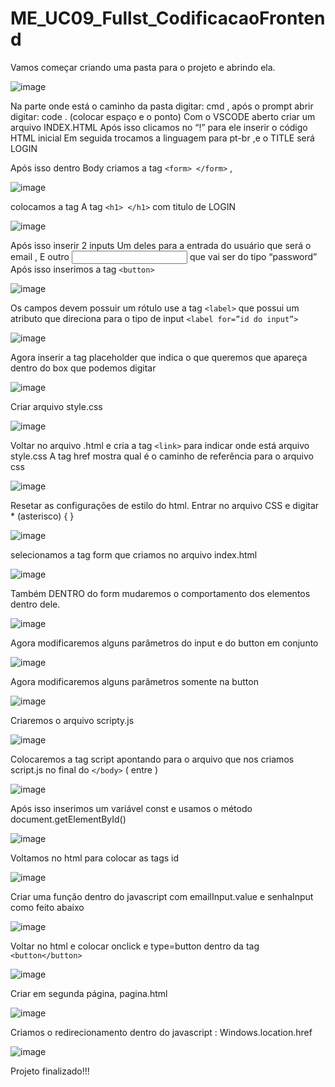 # ME_UC09_Fullst_CodificacaoFrontend


Vamos começar criando uma pasta para o projeto e abrindo ela.

![image](https://github.com/CTM-SENAI-134/ME_UC09_Fullst_CodificacaoFrontend/assets/144062335/50d5f1d6-0323-44af-a5f0-8014d8e4f212)


Na parte onde está o caminho da pasta digitar: cmd ,
após o prompt abrir digitar: code . (colocar espaço e o ponto)
Com o VSCODE aberto criar um arquivo INDEX.HTML 
Após isso clicamos no “!” para ele inserir o código HTML inicial
Em seguida trocamos a linguagem para pt-br ,e o TITLE será LOGIN

Após isso dentro Body criamos a tag ``<form> </form>`` ,

![image](https://github.com/CTM-SENAI-134/ME_UC09_Fullst_CodificacaoFrontend/assets/144062335/ff97d7cc-048a-45ef-a1e5-d69f04387e14)

colocamos a tag A tag ``<h1> </h1>`` com titulo de LOGIN

![image](https://github.com/CTM-SENAI-134/ME_UC09_Fullst_CodificacaoFrontend/assets/144062335/71460f93-9775-4a20-85f5-f8a8981fb511)

Após isso inserir 2 inputs
Um deles para a entrada do usuário que será o email ,
E outro <input> que vai ser do tipo “password” 
Após isso inserimos a tag ``<button>``

![image](https://github.com/CTM-SENAI-134/ME_UC09_Fullst_CodificacaoFrontend/assets/144062335/33e3c84d-7a63-4234-aa73-368699aaf0ee)

Os campos devem possuir um rótulo use a tag ``<label>``
que possui um atributo que direciona para o tipo de input ``<label for=”id do input”>``

![image](https://github.com/CTM-SENAI-134/ME_UC09_Fullst_CodificacaoFrontend/assets/144062335/44b5888e-3381-4490-9c0a-d27b866a5c06)

Agora inserir a tag placeholder que indica o que queremos que apareça dentro do box que podemos digitar

![image](https://github.com/CTM-SENAI-134/ME_UC09_Fullst_CodificacaoFrontend/assets/144062335/39c99745-3e03-4cad-8a4a-6f383a3a24f2)

Criar arquivo style.css 

![image](https://github.com/CTM-SENAI-134/ME_UC09_Fullst_CodificacaoFrontend/assets/144062335/eaf15f6a-359e-46fa-aad1-5e1ab4353586)


Voltar no arquivo .html e cria a tag ``<link>`` para indicar onde está arquivo style.css
A tag href mostra qual é o caminho de referência para o arquivo css

![image](https://github.com/CTM-SENAI-134/ME_UC09_Fullst_CodificacaoFrontend/assets/144062335/ad60a0ac-227f-4907-bead-afcb9b5e7c7a)

Resetar as configurações de estilo do html.
Entrar no arquivo CSS e digitar * (asterisco) { }

![image](https://github.com/CTM-SENAI-134/ME_UC09_Fullst_CodificacaoFrontend/assets/144062335/b5f7460b-3bd8-481f-8872-001a2b98f3dc)

selecionamos a tag form que criamos no arquivo index.html 

![image](https://github.com/CTM-SENAI-134/ME_UC09_Fullst_CodificacaoFrontend/assets/144062335/416a7247-c522-4e25-916d-985036879798)

Também DENTRO do form mudaremos o comportamento dos elementos dentro dele.

![image](https://github.com/CTM-SENAI-134/ME_UC09_Fullst_CodificacaoFrontend/assets/144062335/64fca345-dc42-4d5e-beb6-0d4b79f4ebb9)

Agora modificaremos alguns parâmetros do input e do button em conjunto

![image](https://github.com/CTM-SENAI-134/ME_UC09_Fullst_CodificacaoFrontend/assets/144062335/92bf24df-83f5-4b21-8261-640e177091ca)

Agora modificaremos alguns parâmetros somente na button

![image](https://github.com/CTM-SENAI-134/ME_UC09_Fullst_CodificacaoFrontend/assets/144062335/dc90a92a-fc2e-48ba-84f2-866ccb6c36de)

Criaremos o arquivo scripty.js

![image](https://github.com/CTM-SENAI-134/ME_UC09_Fullst_CodificacaoFrontend/assets/144062335/b46bbb27-963e-4e0d-926e-4712a064e50b)

Colocaremos a tag script apontando para o arquivo que nos criamos script.js no final do ``</body>`` ( entre )

![image](https://github.com/CTM-SENAI-134/ME_UC09_Fullst_CodificacaoFrontend/assets/144062335/52e7fa80-cb2b-49fb-a97d-affd29a0ffc6)

Após isso inserimos um variável const e usamos o método document.getElementById() 

![image](https://github.com/CTM-SENAI-134/ME_UC09_Fullst_CodificacaoFrontend/assets/144062335/43be4bf7-2d68-497b-bcd2-04d3edb6c56f)

Voltamos no html para colocar as tags id

![image](https://github.com/CTM-SENAI-134/ME_UC09_Fullst_CodificacaoFrontend/assets/144062335/251fda88-d511-4571-bd2d-3b47cd89f894)

Criar uma função dentro do javascript  com emailInput.value e senhaInput como feito abaixo

![image](https://github.com/CTM-SENAI-134/ME_UC09_Fullst_CodificacaoFrontend/assets/144062335/a94a66b1-db1c-429b-bb2f-d0d5af5a157c)

Voltar no html e colocar onclick e type=button dentro da tag ``<button</button>``

![image](https://github.com/CTM-SENAI-134/ME_UC09_Fullst_CodificacaoFrontend/assets/144062335/4a04ac72-e4e3-4b3d-b578-739b6b65070d)

Criar em segunda página, pagina.html

![image](https://github.com/CTM-SENAI-134/ME_UC09_Fullst_CodificacaoFrontend/assets/144062335/60d5f1fa-5331-44bb-b4be-ba584952f9cd)

Criamos o redirecionamento dentro do javascript : Windows.location.href 

![image](https://github.com/CTM-SENAI-134/ME_UC09_Fullst_CodificacaoFrontend/assets/144062335/ea62b08f-cc8e-4f37-8c18-d39db969c5c0)

Projeto finalizado!!!
































